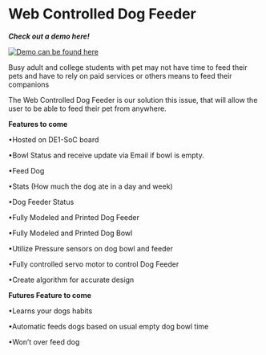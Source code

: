 # Web Controlled Dog Feeder
<!-- ![WCDF Logo](HTML/Images/logo.jpg) -->


<i> <b> Check out a demo here! </b> </i>


[![Demo can be found here](http://img.youtube.com/vi/vKgc1LoBTIQ/0.jpg)](https://youtu.be/vKgc1LoBTIQ "Web Controlled Dog Feeder 408/9 Project")



Busy adult and college students with pet may not have time to feed their pets
and have to rely on paid services or others means to feed their companions

The Web Controlled Dog Feeder is our solution this issue, that will allow the user
to be able to feed their pet from anywhere.

**Features to come**

•Hosted on DE1-SoC board

•Bowl Status and receive update via Email if bowl is empty.

•Feed Dog

•Stats (How much the dog ate in a day and week)

•Dog Feeder Status

•Fully Modeled and Printed Dog Feeder

•Fully Modeled and Printed Dog Bowl

•Utilize Pressure sensors on dog bowl and feeder

•Fully controlled servo motor to control Dog Feeder

•Create algorithm for accurate design

**Futures Feature to come**

•Learns your dogs habits

•Automatic feeds dogs based on usual empty dog bowl time

•Won’t over feed dog
